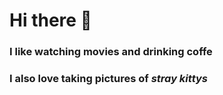 # Hi there 👋

<h3>I like watching movies and <strong>drinking coffe</strong></h3>
<h3>I also love taking pictures of <em>stray kittys<em><h3>
